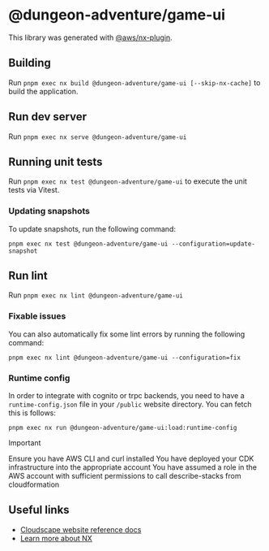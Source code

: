 # @dungeon-adventure/game-ui

This library was generated with [@aws/nx-plugin](https://github.com/awslabs/nx-plugin-for-aws/).

## Building

Run `pnpm exec nx build @dungeon-adventure/game-ui [--skip-nx-cache]` to build the application.

## Run dev server

Run `pnpm exec nx serve @dungeon-adventure/game-ui`

## Running unit tests

Run `pnpm exec nx test @dungeon-adventure/game-ui` to execute the unit tests via Vitest.

### Updating snapshots

To update snapshots, run the following command:

`pnpm exec nx test @dungeon-adventure/game-ui --configuration=update-snapshot`

## Run lint

Run `pnpm exec nx lint @dungeon-adventure/game-ui`

### Fixable issues

You can also automatically fix some lint errors by running the following command:

`pnpm exec nx lint @dungeon-adventure/game-ui --configuration=fix`

### Runtime config

In order to integrate with cognito or trpc backends, you need to have a `runtime-config.json` file in your `/public` website directory. You can fetch this is follows:

`pnpm exec nx run @dungeon-adventure/game-ui:load:runtime-config`

> [!IMPORTANT]
> Ensure you have AWS CLI and curl installed
> You have deployed your CDK infrastructure into the appropriate account
> You have assumed a role in the AWS account with sufficient permissions to call describe-stacks from cloudformation

## Useful links

- [Cloudscape website reference docs](TODO)
- [Learn more about NX](https://nx.dev/getting-started/intro)
